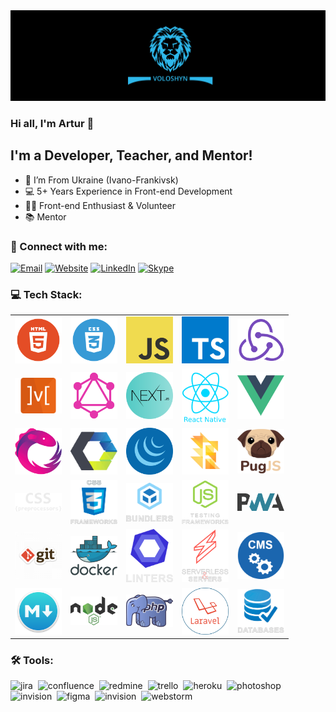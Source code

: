 <img src="./assets/preview.png" alt="Preview"/>

### Hi all, I'm Artur 👋

## I'm a Developer, Teacher, and Mentor!

- 📍 I’m From Ukraine (Ivano-Frankivsk)
- 💻 5+ Years Experience in Front-end Development
- 👨‍💻 Front-end Enthusiast & Volunteer
- 📚 Mentor

### 🤝 Connect with me:

[<img alt="Email" src="https://img.shields.io/badge/email-D14836.svg?&style=for-the-badge&logo=gmail&logoColor=fff"/>][email]
[<img alt="Website" src="https://img.shields.io/badge/website-3423A6.svg?&style=for-the-badge&logo=google-chrome&logoColor=fff"/>][website]
[<img alt="LinkedIn" src="https://img.shields.io/badge/linkedin-0077B5.svg?&style=for-the-badge&logo=linkedin&logoColor=fff"/>][linkedin]
[<img alt="Skype" src="https://img.shields.io/badge/skype-1eaff1.svg?&style=for-the-badge&logo=skype&logoColor=fff"/>][skype]

### 💻 Tech Stack:

<table align="center">
  <tr>
    <td align="center" width="20%">
      <img src="./assets/skills/frontend/html.png" alt="HTML"  width="75" title="HTML"/>
    </td>
    <td align="center" width="20%">
      <img src="./assets/skills/frontend/css.png" alt="CSS"  width="75" title="CSS"/>
    </td>
    <td align="center" width="20%">
      <img src="./assets/skills/frontend/js.png" alt="JavaScript"  width="75" title="JavaScript"/>
    </td>
    <td align="center" width="20%">
      <img src="./assets/skills/frontend/ts.png" alt="TypeScript"  width="75" title="TypeScript"/>
    </td>
    <td align="center" width="20%">
      <img src="./assets/skills/frontend/redux.png"
           alt="Redux, as well as technologies such as Redux-Saga and Redux-Thunk"
            width="75" title="Redux, as well as technologies such as Redux-Saga and Redux-Thunk"/>
    </td>
</tr>
<tr>
    <td align="center" width="20%">
      <img src="./assets/skills/frontend/mobx.png" alt="MobX"  width="75" title="MobX"/>
    </td>
    <td align="center" width="20%">
      <img src="./assets/skills/frontend/graphql.png" alt="GraphQL and Apollo"
            width="75" title="GraphQL and Apollo"/>
    </td>
    <td align="center" width="20%">
      <img src="./assets/skills/frontend/next.png" alt="Next.js"  width="75" title="Next.js"/>
    </td>
    <td align="center" width="20%">
      <img src="./assets/skills/frontend/react_native.png" alt="React Native"  width="75" title="React Native"/>
    </td>
    <td align="center" width="20%">
      <img src="./assets/skills/frontend/vue.png"
           alt="Vue, as well as technologies such as Nuxt.js and Vuex"
            width="75" title="Vue, as well as technologies such as Nuxt.js and Vuex"
      />
    </td>
  </tr>
  <tr>
    <td align="center" width="20%">
      <img src="./assets/skills/frontend/rxjs.png" alt="RxJS"  width="75" title="RxJS"/>
    </td>
    <td align="center" width="20%">
      <img src="./assets/skills/frontend/web_components.png"
           alt="Web Components, as well as technologies such as Stencil.js, Polymer, Bit, Lit-html and Clarity Core"
            width="75" title="Web Components, as well as technologies such as Stencil.js, Polymer, Bit, Lit-html and Clarity Core"
      />
    </td>
    <td align="center" width="20%">
      <img src="./assets/skills/frontend/jquery.png" alt="jQuery"  width="75" title="jQuery"/>
    </td>
    <td align="center" width="20%">
      <img src="./assets/skills/frontend/flow.png" alt="Flow"  width="75" title="Flow"/>
    </td>
    <td align="center" width="20%">
      <img src="./assets/skills/frontend/pug.png" alt="Pug"  width="75" title="Pug"/>
    </td>
</tr>
<tr>
    <td align="center" width="20%">
      <img src="./assets/skills/frontend/css_preprocessors.png"
           alt="CSS preprocessors such as SASS, LESS, Stylus and PostCSS"
            width="75" title="CSS preprocessors such as SASS, LESS, Stylus and PostCSS"
      />
    </td>
    <td align="center" width="20%">
      <img src="./assets/skills/frontend/css_frameworks.png"
           alt="CSS frameworks such as Bootstrap, Materialize, Foundation, Skeleton and Tailwind CSS"
            width="75" title="CSS frameworks such as Bootstrap, Materialize, Foundation, Skeleton and Tailwind CSS"
      />
    </td>
    <td align="center" width="20%">
      <img src="./assets/skills/frontend/bundlers.png"
           alt="Bundlers and task managers such as Webpack, Gulp, Rollup.js, Parcel Snowpack and Bower"
            width="75" title="Bundlers and task managers such as Webpack, Gulp, Rollup.js, Parcel Snowpack and Bower"
      />
    </td>
    <td align="center" width="20%">
      <img src="./assets/skills/frontend/js_testing_frameworks.png"
           alt="JS testing utilities such as Jest, Enzyme, Testing Library (RTL), Cypress, Mocha, Karma, Jasmine and Chai"
            width="75" title="JS testing utilities such as Jest, Enzyme, Testing Library (RTL), Cypress, Mocha, Karma, Jasmine and Chai"/>
    </td>
    <td align="center" width="20%">
      <img src="./assets/skills/frontend/pwa.png" alt="PWA and AMP"  width="75" title="PWA and AMP"/>
    </td>
  </tr>
  <tr>
    <td align="center" width="20%">
      <img src="./assets/skills/other/git.png"
           alt="Git, as well as technologies such as GitHub, GitLab and Bitbucket"
            width="75" title="Git, as well as technologies such as GitHub, GitLab and Bitbucket"/>
    </td>
    <td align="center" width="20%">
      <img src="./assets/skills/other/docker.svg" alt="Docker"  width="75" title="Docker"/>
    </td>
    <td align="center" width="20%">
      <img src="./assets/skills/other/linters.png"
           alt="Linters and code formatters such as ESLint, Stylelint and Prettier"
            width="75" title="Linters and code formatters such as ESLint, Stylelint and Prettier"/>
    </td>
    <td align="center" width="20%">
      <img src="./assets/skills/other/serverless_&_servers.png"
           alt="Serverless and servers such as AWS, Azure, GCP, Firebase, Nginx and Apache"
            width="75" title="Serverless and servers such as AWS, Azure, GCP, Firebase, Nginx and Apache"/>
    </td>
    <td align="center" width="20%">
      <img src="./assets/skills/other/cms.png" alt="CMS's such as Expression.Cloud and WordPress"
            width="75" title="CMS's such as Expression.Cloud and WordPress"/>
    </td>
</tr>
<tr>
    <td align="center" width="20%">
      <img src="./assets/skills/other/markdown.png" alt="Markdown"  width="75" title="Markdown"/>
    </td>
    <td align="center" width="20%">
      <img src="./assets/skills/backand/nodejs.png" alt="Node.js"  width="75" title="Node.js"/>
    </td>
    <td align="center" width="20%">
      <img src="./assets/skills/backand/php.png" alt="PHP"  width="75" title="PHP"/>
    </td>
    <td align="center" width="20%">
      <img src="./assets/skills/backand/laravel.png" alt="Laravel"  width="75" title="Laravel"/>
    </td>
    <td align="center" width="20%">
      <img src="./assets/skills/backand/databases.png"
           alt="Databases such as MySQL, PostgreSQL, MongoDB and Firebase"
            width="75" title="Databases such as MySQL, PostgreSQL, MongoDB and Firebase"/>
    </td>
  </tr>
</table>

### 🛠 Tools:

<img alt="jira" src="https://img.shields.io/badge/jira-056386.svg?&style=for-the-badge&logo=jira&logoColor=fff&logoWidth=20&labelColor=2eb8eb"/>&nbsp;
<img alt="confluence" src="https://img.shields.io/badge/confluence-056386.svg?&style=for-the-badge&logo=confluence&logoColor=fff&logoWidth=20&labelColor=2eb8eb"/>&nbsp;
<img alt="redmine" src="https://img.shields.io/badge/redmine-056386.svg?&style=for-the-badge&logo=redmine&logoColor=fff&logoWidth=20&labelColor=2eb8eb"/>&nbsp;
<img alt="trello" src="https://img.shields.io/badge/trello-056386.svg?&style=for-the-badge&logo=trello&logoColor=fff&logoWidth=20&labelColor=2eb8eb"/>&nbsp;
<img alt="heroku" src="https://img.shields.io/badge/heroku-056386.svg?&style=for-the-badge&logo=heroku&logoColor=fff&logoWidth=20&labelColor=2eb8eb"/>&nbsp;
<img alt="photoshop" src="https://img.shields.io/badge/photoshop-056386.svg?&style=for-the-badge&logo=adobe-photoshop&logoColor=fff&logoWidth=20&labelColor=2eb8eb"/>&nbsp;
<img alt="invision" src="https://img.shields.io/badge/invision-056386.svg?&style=for-the-badge&logo=invision&logoColor=fff&logoWidth=20&labelColor=2eb8eb"/>&nbsp;
<img alt="figma" src="https://img.shields.io/badge/figma-056386.svg?&style=for-the-badge&logo=figma&logoColor=fff&logoWidth=20&labelColor=2eb8eb"/>&nbsp;
<img alt="invision" src="https://img.shields.io/badge/invision-056386.svg?&style=for-the-badge&logo=invision&logoColor=fff&logoWidth=20&labelColor=2eb8eb"/>&nbsp;
<img alt="webstorm" src="https://img.shields.io/badge/webstorm-056386.svg?&style=for-the-badge&logo=webstorm&logoColor=fff&logoWidth=20&labelColor=2eb8eb"/>&nbsp;

[linkedin]: https://www.linkedin.com/in/artur-voloshyn-4439b61a4/
[email]: mailto:arthurvoloshyn@gmail.com
[skype]: skype:live:32d04c9d781e2d24?chat
[website]: https://arturvoloshyn.herokuapp.com/
